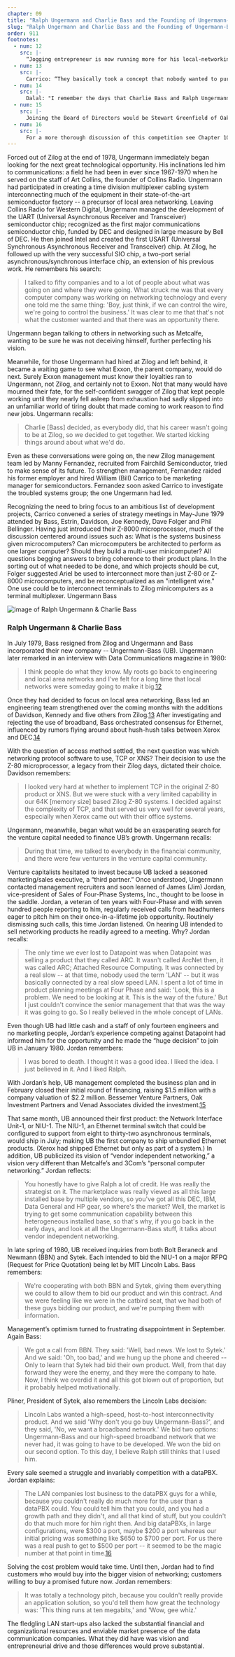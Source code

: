 ```yaml
---
chapter: 09
title: "Ralph Ungermann and Charlie Bass and the Founding of Ungermann-Bass"
slug: "Ralph Ungermann and Charlie Bass and the Founding of Ungermann-Bass"
order: 911
footnotes:
  - num: 12
    src: |-
      “Jogging entrepreneur is now running more for his local-networking firm,” *Data Communications*, Sept. 1980 
  - num: 13
    src: |-
      Carrico: “They basically took a concept that nobody wanted to pursue internally, and went and did something with it."
  - num: 14
    src: |-
      Dalal: "I remember the days that Charlie Bass and Ralph Ungermann left Zilog and hung around Xerox trying to figure out what they were going to do next."
  - num: 15
    src: |-
      Joining the Board of Directors would be Stewart Greenfield of Oak Investment Partners who was also a member of the Board of Micom. So would Neill Brownstein, who had invested in Telenet, the company Larry Roberts had headed.
  - num: 16
    src: |-
      For a more thorough discussion of this competition see Chapter 10.
---
```


Forced out of Zilog at the end of 1978, Ungermann immediately began looking for the next great technological opportunity. His inclinations led him to communications: a field he had been in ever since 1967-1970 when he served on the staff of Art Collins, the founder of Collins Radio. Ungermann had participated in creating a time division multiplexer cabling system interconnecting much of the equipment in their state-of-the-art semiconductor factory -- a precursor of local area networking. Leaving Collins Radio for Western Digital, Ungermann managed the development of the UART (Universal Asynchronous Receiver and Transceiver) semiconductor chip; recognized as the first major communications semiconductor chip, funded by DEC and designed in large measure by Bell of DEC. He then joined Intel and created the first USART (Universal Synchronous Asynchronous Receiver and Transceiver) chip. At Zilog, he followed up with the very successful SIO chip, a two-port serial asynchronous/synchronous interface chip, an extension of his previous work. He remembers his search:

>I talked to fifty companies and to a lot of people about what was going on and where they were going. What struck me was that every computer company was working on networking technology and every one told me the same thing: 'Boy, just think, if we can control the wire, we're going to control the business.' It was clear to me that that's not what the customer wanted and that there was an opportunity there.

Ungermann began talking to others in networking such as Metcalfe, wanting to be sure he was not deceiving himself, further perfecting his vision.

Meanwhile, for those Ungermann had hired at Zilog and left behind, it became a waiting game to see what Exxon, the parent company, would do next. Surely Exxon management must know their loyalties ran to Ungermann, not Zilog, and certainly not to Exxon. Not that many would have mourned their fate, for the self-confident swagger of Zilog that kept people working until they nearly fell asleep from exhaustion had sadly slipped into an unfamiliar world of tiring doubt that made coming to work reason to find new jobs. Ungermann recalls:

>Charlie [Bass] decided, as everybody did, that his career wasn't going to be at Zilog, so we decided to get together. We started kicking things around about what we'd do.

Even as these conversations were going on, the new Zilog management team led by Manny Fernandez, recruited from Fairchild Semiconductor, tried to make sense of its future. To strengthen management, Fernandez raided his former employer and hired William (Bill) Carrico to be marketing manager for semiconductors. Fernandez soon asked Carrico to investigate the troubled systems group; the one Ungermann had led.

Recognizing the need to bring focus to an ambitious list of development projects, Carrico convened a series of strategy meetings in May-June 1979 attended by Bass, Estrin, Davidson, Joe Kennedy, Dave Folger and Phil Bellinger. Having just introduced their Z-8000 microprocessor, much of the discussion centered around issues such as: What is the systems business given microcomputers? Can microcomputers be architected to perform as one larger computer? Should they build a multi-user minicomputer? All questions begging answers to bring coherence to their product plans. In the sorting out of what needed to be done, and which projects should be cut, Folger suggested Ariel be used to interconnect more than just Z-80 or Z-8000 microcomputers, and be reconceptualized as an "intelligent wire." One use could be to interconnect terminals to Zilog minicomputers as a terminal multiplexer.
Ungermann Bass

![image of Ralph Ungermann & Charlie Bass](/assets/img/ex_9.11.1_Ralph_Ungermann_and_Charley_Bass.jpg)

### Ralph Ungermann & Charlie Bass

In July 1979, Bass resigned from Zilog and Ungermann and Bass incorporated their new company -- Ungermann-Bass (UB). Ungermann later remarked in an interview with Data Communications magazine in 1980:

>I think people do what they know. My roots go back to engineering and local area networks and I’ve felt for a long time that local networks were someday going to make it big.<a name="fnloc12" href="#fn12">12</a>

Once they had decided to focus on local area networking, Bass led an engineering team strengthened over the coming months with the additions of Davidson, Kennedy and five others from Zilog.<a name="fnloc13" href="#fn13">13</a> After investigating and rejecting the use of broadband, Bass orchestrated consensus for Ethernet, influenced by rumors flying around about hush-hush talks between Xerox and DEC.<a name="fnloc14" href="#fn14">14</a>

With the question of access method settled, the next question was which networking protocol software to use, TCP or XNS? Their decision to use the Z-80 microprocessor, a legacy from their Zilog days, dictated their choice. Davidson remembers:

>I looked very hard at whether to implement TCP in the original Z-80 product or XNS. But we were stuck with a very limited capability in our 64K [memory size] based Zilog Z-80 systems. I decided against the complexity of TCP, and that served us very well for several years, especially when Xerox came out with their office systems.

Ungermann, meanwhile, began what would be an exasperating search for the venture capital needed to finance UB’s growth. Ungermann recalls:

>During that time, we talked to everybody in the financial community, and there were few venturers in the venture capital community.

Venture capitalists hesitated to invest because UB lacked a seasoned marketing/sales executive, a “third partner.” Once understood, Ungermann contacted management recruiters and soon learned of James (Jim) Jordan, vice-president of Sales of Four-Phase Systems, Inc., thought to be loose in the saddle. Jordan, a veteran of ten years with Four-Phase and with seven hundred people reporting to him, regularly received calls from headhunters eager to pitch him on their once-in-a-lifetime job opportunity. Routinely dismissing such calls, this time Jordan listened. On hearing UB intended to sell networking products he readily agreed to a meeting. Why? Jordan recalls:

>The only time we ever lost to Datapoint was when Datapoint was selling a product that they called ARC. It wasn't called ArcNet then, it was called ARC; Attached Resource Computing. It was connected by a real slow -- at that time, nobody used the term 'LAN' -- but it was basically connected by a real slow speed LAN. I spent a lot of time in product planning meetings at Four Phase and said: 'Look, this is a problem. We need to be looking at it. This is the way of the future.' But I just couldn't convince the senior management that that was the way it was going to go. So I really believed in the whole concept of LANs.

Even though UB had little cash and a staff of only fourteen engineers and no marketing people, Jordan’s experience competing against Datapoint had informed him for the opportunity and he made the “huge decision” to join UB in January 1980. Jordan remembers:

>I was bored to death. I thought it was a good idea. I liked the idea. I just believed in it. And I liked Ralph.

With Jordan’s help, UB management completed the business plan and in February closed their initial round of financing, raising $1.5 million with a company valuation of $2.2 million. Bessemer Venture Partners, Oak Investment Partners and Venad Associates divided the investment.<a name="fnloc15" href="#fn15">15</a>

That same month, UB announced their first product: the Network Interface Unit-1, or NIU-1. The NIU-1, an Ethernet terminal switch that could be configured to support from eight to thirty-two asynchronous terminals, would ship in July; making UB the first company to ship unbundled Ethernet products. (Xerox had shipped Ethernet but only as part of a system.) In addition, UB publicized its vision of “vendor independent networking,” a vision very different than Metcalfe’s and 3Com’s “personal computer networking.” Jordan reflects:

>You honestly have to give Ralph a lot of credit. He was really the strategist on it. The marketplace was really viewed as all this large installed base by multiple vendors, so you've got all this DEC, IBM, Data General and HP gear, so where's the market?  Well, the market is trying to get some communication capability between this heterogeneous installed base, so that's why, if you go back in the early days, and look at all the Ungermann-Bass stuff, it talks about vendor independent networking.

In late spring of 1980, UB received inquiries from both Bolt Beraneck and Newmann (BBN) and Sytek. Each intended to bid the NIU-1 on a major RFPQ (Request for Price Quotation) being let by MIT Lincoln Labs. Bass remembers:

>We're cooperating with both BBN and Sytek, giving them everything we could to allow them to bid our product and win this contract. And we were feeling like we were in the catbird seat, that we had both of these guys bidding our product, and we're pumping them with information.

Management’s optimism turned to frustrating disappointment in September. Again Bass:

>We got a call from BBN. They said: 'Well, bad news. We lost to Sytek.' And we said:  'Oh, too bad,' and we hung up the phone and cheered -- Only to learn that Sytek had bid their own product. Well, from that day forward they were the enemy, and they were the company to hate. Now, I think we overdid it and all this got blown out of proportion, but it probably helped motivationally.

Pliner, President of Sytek, also remembers the Lincoln Labs decision:

>Lincoln Labs wanted a high-speed, host-to-host interconnectivity product.  And we said 'Why don't you go buy Ungermann-Bass?', and they said, 'No, we want a broadband network.' We bid two options: Ungermann-Bass and our high-speed broadband network that we never had, it was going to have to be developed.  We won the bid on our second option. To this day, I believe Ralph still thinks that I used him.

Every sale seemed a struggle and invariably competition with a dataPBX. Jordan explains:

>The LAN companies lost business to the dataPBX guys for a while, because you couldn't really do much more for the user than a dataPBX could. You could tell him that you could, and you had a growth path and they didn't, and all that kind of stuff, but you couldn't do that much more for him right then. And big dataPBXs, in large configurations, were $300 a port, maybe $200 a port whereas our initial pricing was something like $650 to $700 per port. For us there was a real push to get to $500 per port -- it seemed to be the magic number at that point in time.<a name="fnloc16" href="#fn16">16</a>

Solving the cost problem would take time. Until then, Jordan had to find customers who would buy into the bigger vision of networking; customers willing to buy a promised future now. Jordan remembers:

>It was totally a technology pitch, because you couldn't really provide an application solution, so you'd tell them how great the technology was: 'This thing runs at ten megabits,' and 'Wow, gee whiz.'

The fledgling LAN start-ups also lacked the substantial financial and organizational resources and enviable market presence of the data communication companies. What they did have was vision and entrepreneurial drive and those differences would prove substantial.
